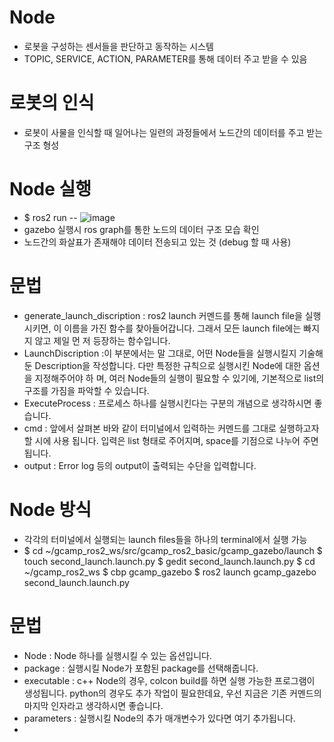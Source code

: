 # Node
- 로봇을 구성하는 센서들을 판단하고 동작하는 시스템
- TOPIC, SERVICE, ACTION, PARAMETER를 통해 데이터 주고 받을 수 있음

# 로봇의 인식
- 로봇이 사물을 인식할 때 일어나는 일련의 과정들에서 노드간의 데이터를 주고 받는 구조 형성

# Node 실행
- $ ros2 run --
![image](https://user-images.githubusercontent.com/88695655/180922309-abd54a7c-c43d-4285-9b4d-03f7d822342f.png)
- gazebo  실행시 ros graph를 통한 노드의 데이터 구조 모습 확인
- 노드간의 화살표가 존재해야 데이터 전송되고 있는 것 (debug 할 때 사용)
 
# 문법
- generate_launch_discription : ros2 launch 커멘드를 통해 launch file을 실행시키면, 이 이름을 가진 함수를 찾아들어갑니다. 그래서 모든 launch file에는 빠지지 않고 제일 먼   저 등장하는 함수입니다.
- LaunchDiscription :이 부분에서는 말 그대로, 어떤 Node들을 실행시킬지 기술해둔 Description을 작성합니다. 다만 특정한 규칙으로 실행시킨 Node에 대한 옵션을 지정해주어야 하   며, 여러 Node들의 실행이 필요할 수 있기에, 기본적으로 list의 구조를 가짐을 파악할 수 있습니다.
- ExecuteProcess : 프로세스 하나를 실행시킨다는 구분의 개념으로 생각하시면 좋습니다.
 - cmd : 앞에서 살펴본 바와 같이 터미널에서 입력하는 커멘드를 그대로 실행하고자 할 시에 사용 됩니다.  입력은 list 형태로 주어지며, space를 기점으로 나누어 주면 됩니다.
 - output : Error log 등의 output이 출력되는 수단을 입력합니다.

# Node 방식
- 각각의 터미널에서 실행되는 launch files들을 하나의 terminal에서 실행 가능
 - $ cd ~/gcamp_ros2_ws/src/gcamp_ros2_basic/gcamp_gazebo/launch
   $ touch second_launch.launch.py
   $ gedit second_launch.launch.py
   $ cd ~/gcamp_ros2_ws
   $ cbp gcamp_gazebo
   $ ros2 launch gcamp_gazebo second_launch.launch.py
   
# 문법
- Node : Node 하나를 실행시킬  수 있는 옵션입니다.
 - package : 실행시킬 Node가 포함된 package를 선택해줍니다. 
 - executable : c++ Node의 경우, colcon build를 하면 실행 가능한 프로그램이 생성됩니다. python의 경우도 추가 작업이 필요한데요, 우선 지금은 기존 커멘드의 마지막 인자라고    생각하시면 좋습니다.
 - parameters : 실행시킬 Node의 추가 매개변수가 있다면 여기 추가됩니다.
 - 
